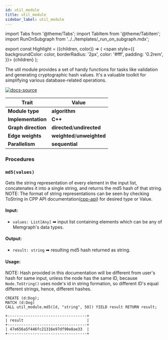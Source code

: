 ```yaml
---
id: util_module
title: util_module
sidebar_label: util_module
---
```


import Tabs from '@theme/Tabs';
import TabItem from '@theme/TabItem';
import RunOnSubgraph from '../../templates/_run_on_subgraph.mdx';

export const Highlight = ({children, color}) => (
<span
style={{
  backgroundColor: color,
  borderRadius: '2px',
  color: '#fff',
  padding: '0.2rem',
}}>
{children}
</span>
);

The util module provides a set of handy functions for tasks like validation and generating cryptographic hash values. It's a valuable toolkit for simplifying various database-related operations.  

[![docs-source](https://img.shields.io/badge/source-util_module-FB6E00?logo=github&style=for-the-badge)](https://github.com/memgraph/mage/tree/main/cpp/util_module)

| Trait               | Value                                                 |
| ------------------- | ----------------------------------------------------- |
| **Module type**     | <Highlight color="#FB6E00">**algorithm**</Highlight>  |
| **Implementation**  | <Highlight color="#FB6E00">**C++**</Highlight>        |
| **Graph direction** | <Highlight color="#FB6E00">**directed**</Highlight>/<Highlight color="#FB6E00">**undirected**</Highlight> |
| **Edge weights**    | <Highlight color="#FB6E00">**weighted**</Highlight>/<Highlight color="#FB6E00">**unweighted**</Highlight> |
| **Parallelism**     | <Highlight color="#FB6E00">**sequential**</Highlight> |

### Procedures


### `md5(values)`

Gets the string representation of every element in the input list, concatenates it into a single string, and returns the md5 hash of that string.
NOTE: The format of string representations can be seen by checking ToString in CPP API documentation([cpp-api](/memgraph/reference-guide/query-modules/api/cpp-api)) for desired type or Value.
#### Input:

- `values: List[Any]` ➡ input list containing elements which can be any of Memgraph's data types.



#### Output:

- `result: string` ➡ resulting md5 hash returned as string.

#### Usage:

NOTE: Hash provided in this documentation will be different from user's hash for same input, unless the node has the same ID, because `Node.ToString()` uses node's id in string formation, so different ID's equal different strings, hence, different hashes.

```cypher
CREATE (d:Dog);
MATCH (d:Dog)
CALL util_module.md5([d, "string", 50]) YIELD result RETURN result;
```

```plaintext
+-----------------------------------+
| result                            |
+-----------------------------------+
| 47e656a5f446fc21316e97df90e8ae33  |
+-----------------------------------+
```
